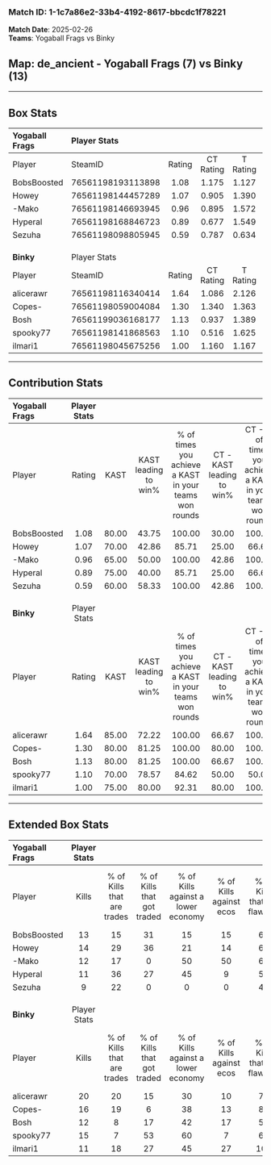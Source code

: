 ### Match ID: 1-1c7a86e2-33b4-4192-8617-bbcdc1f78221  
**Match Date**: 2025-02-26  
**Teams**: Yogaball Frags vs Binky  

## **Map**: de_ancient - Yogaball Frags (7) vs Binky (13)  
---  

## Box Stats  

| **Yogaball Frags** | Player Stats      |        |           |          |       |       |       |         |        |      |     |
| :- | :- | :-: | :-: | :-: | :-: | :-: | :-: | :-: | :-: | :-: | :-: |
| Player             | SteamID           | Rating | CT Rating | T Rating | KAST  |  ADR  | Kills | Assists | Deaths | K/D  | HS% |
| BobsBoosted        | 76561198193113898 |  1.08  |   1.175   |  1.127   | 80.00 | 62.5  |  13   |    3    |   13   | 1.00 | 38  |
| Howey              | 76561198144457289 |  1.07  |   0.905   |  1.390   | 70.00 | 68.9  |  14   |    4    |   13   | 1.08 | 42  |
| -Mako              | 76561198146693945 |  0.96  |   0.895   |  1.572   | 65.00 | 88.1  |  12   |   10    |   16   | 0.75 | 58  |
| Hyperal            | 76561198168846723 |  0.89  |   0.677   |  1.549   | 75.00 | 75.3  |  11   |    4    |   17   | 0.65 | 63  |
| Sezuha             | 76561198098805945 |  0.59  |   0.787   |  0.634   | 60.00 | 44.4  |   9   |    3    |   17   | 0.53 | 44  |
|                    |                   |        |           |          |       |       |       |         |        |      |     |
|                    |                   |        |           |          |       |       |       |         |        |      |     |
|                    |                   |        |           |          |       |       |       |         |        |      |     |
| **Binky**          | Player Stats      |        |           |          |       |       |       |         |        |      |     |
| Player             | SteamID           | Rating | CT Rating | T Rating | KAST  |  ADR  | Kills | Assists | Deaths | K/D  | HS% |
| alicerawr          | 76561198116340414 |  1.64  |   1.086   |  2.126   | 85.00 | 112.2 |  20   |    6    |   11   | 1.82 | 35  |
| Copes-             | 76561198059004084 |  1.30  |   1.340   |  1.363   | 80.00 | 68.5  |  16   |    2    |   10   | 1.60 | 37  |
| Bosh               | 76561199036168177 |  1.13  |   0.937   |  1.389   | 80.00 | 70.7  |  12   |    6    |   11   | 1.09 | 41  |
| spooky77           | 76561198141868563 |  1.10  |   0.516   |  1.625   | 70.00 | 93.1  |  15   |    7    |   17   | 0.88 | 66  |
| ilmari1            | 76561198045675256 |  1.00  |   1.160   |  1.167   | 75.00 | 64.9  |  11   |    5    |   12   | 0.92 | 36  |
---  

## Contribution Stats  

| **Yogaball Frags** | Player Stats |       |                      |                                                        |                           |                                                             |                          |                                                            |
| :- | :-: | :-: | :-: | :-: | :-: | :-: | :-: | :-: |
| Player             |    Rating    | KAST  | KAST leading to win% | % of times you achieve a KAST in your teams won rounds | CT - KAST leading to win% | CT - % of times you achieve a KAST in your teams won rounds | T - KAST leading to win% | T - % of times you achieve a KAST in your teams won rounds |
| BobsBoosted        |     1.08     | 80.00 |        43.75         |                         100.00                         |           30.00           |                           100.00                            |          66.67           |                           100.00                           |
| Howey              |     1.07     | 70.00 |        42.86         |                         85.71                          |           25.00           |                            66.67                            |          66.67           |                           100.00                           |
| -Mako              |     0.96     | 65.00 |        50.00         |                         100.00                         |           42.86           |                           100.00                            |          57.14           |                           100.00                           |
| Hyperal            |     0.89     | 75.00 |        40.00         |                         85.71                          |           25.00           |                            66.67                            |          57.14           |                           100.00                           |
| Sezuha             |     0.59     | 60.00 |        58.33         |                         100.00                         |           42.86           |                           100.00                            |          80.00           |                           100.00                           |
|                    |              |       |                      |                                                        |                           |                                                             |                          |                                                            |
|                    |              |       |                      |                                                        |                           |                                                             |                          |                                                            |
|                    |              |       |                      |                                                        |                           |                                                             |                          |                                                            |
| **Binky**          | Player Stats |       |                      |                                                        |                           |                                                             |                          |                                                            |
| Player             |    Rating    | KAST  | KAST leading to win% | % of times you achieve a KAST in your teams won rounds | CT - KAST leading to win% | CT - % of times you achieve a KAST in your teams won rounds | T - KAST leading to win% | T - % of times you achieve a KAST in your teams won rounds |
| alicerawr          |     1.64     | 85.00 |        72.22         |                         100.00                         |           66.67           |                           100.00                            |          75.00           |                           100.00                           |
| Copes-             |     1.30     | 80.00 |        81.25         |                         100.00                         |           80.00           |                           100.00                            |          81.82           |                           100.00                           |
| Bosh               |     1.13     | 80.00 |        81.25         |                         100.00                         |           66.67           |                           100.00                            |          90.00           |                           100.00                           |
| spooky77           |     1.10     | 70.00 |        78.57         |                         84.62                          |           50.00           |                            50.00                            |          90.00           |                           100.00                           |
| ilmari1            |     1.00     | 75.00 |        80.00         |                         92.31                          |           80.00           |                           100.00                            |          80.00           |                           88.89                            |
---  

## Extended Box Stats  

| **Yogaball Frags** | Player Stats |                            |                            |                                    |                         |                              |                                 |        |                             |                                     |                          |                               |                            |
| :- | :-: | :-: | :-: | :-: | :-: | :-: | :-: | :-: | :-: | :-: | :-: | :-: | :-: |
| Player             |    Kills     | % of Kills that are trades | % of Kills that got traded | % of Kills against a lower economy | % of Kills against ecos | % of Kills that are flawless | % of Kills that are close duels | Deaths | % of Deaths that get traded | % of Deaths against a lower economy | % of Deaths against ecos | % of Deaths that are flawless | % of Deaths that are close |
| BobsBoosted        |      13      |             15             |             31             |                 15                 |           15            |              62              |                8                |   13   |             23              |                  0                  |            0             |              77               |             0              |
| Howey              |      14      |             29             |             36             |                 21                 |           14            |              64              |                0                |   13   |              8              |                  0                  |            0             |              85               |             0              |
| -Mako              |      12      |             17             |             0              |                 50                 |           50            |              67              |                8                |   16   |             19              |                  6                  |            0             |              63               |             0              |
| Hyperal            |      11      |             36             |             27             |                 45                 |            9            |              55              |                9                |   17   |             29              |                  6                  |            6             |              71               |             6              |
| Sezuha             |      9       |             22             |             0              |                 0                  |            0            |              44              |                0                |   17   |             29              |                 12                  |            6             |              71               |             6              |
|                    |              |                            |                            |                                    |                         |                              |                                 |        |                             |                                     |                          |                               |                            |
|                    |              |                            |                            |                                    |                         |                              |                                 |        |                             |                                     |                          |                               |                            |
|                    |              |                            |                            |                                    |                         |                              |                                 |        |                             |                                     |                          |                               |                            |
| **Binky**          | Player Stats |                            |                            |                                    |                         |                              |                                 |        |                             |                                     |                          |                               |                            |
| Player             |    Kills     | % of Kills that are trades | % of Kills that got traded | % of Kills against a lower economy | % of Kills against ecos | % of Kills that are flawless | % of Kills that are close duels | Deaths | % of Deaths that get traded | % of Deaths against a lower economy | % of Deaths against ecos | % of Deaths that are flawless | % of Deaths that are close |
| alicerawr          |      20      |             20             |             15             |                 30                 |           10            |              75              |                0                |   11   |              9              |                 18                  |            9             |              64               |             0              |
| Copes-             |      16      |             19             |             6              |                 38                 |           13            |              81              |                0                |   10   |             20              |                 20                  |            0             |              60               |             10             |
| Bosh               |      12      |             8              |             17             |                 42                 |           17            |              58              |                8                |   11   |             27              |                 18                  |            0             |              64               |             0              |
| spooky77           |      15      |             7              |             53             |                 60                 |            7            |              60              |                0                |   17   |             18              |                 35                  |            12            |              59               |             6              |
| ilmari1            |      11      |             18             |             27             |                 45                 |           27            |             100              |                9                |   12   |             25              |                  8                  |            0             |              42               |             8              |
